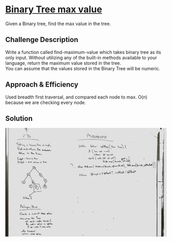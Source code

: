 # [Binary Tree max value](../src/main/java/code/challenges/tree/BinaryTree.java)
Given a Binary tree, find the max value in the tree.

## Challenge Description
Write a function called find-maximum-value which takes binary tree as its only input. Without utilizing any of the built-in methods available to your language, return the maximum value stored in the tree.  
 You can assume that the values stored in the Binary Tree will be numeric.
## Approach & Efficiency
Used breadth first traversal, and compared each node to max.
O(n) because we are checking every node.

## Solution
![Whiteboard](../assets/whiteboard_Binary_Tree_max.jpg)
